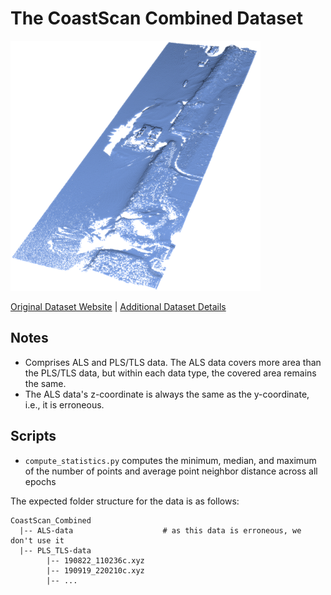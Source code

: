 # The CoastScan Combined Dataset

<img src="./../../images/CoastScan Combined.png" width="400"/>

[Original Dataset Website](https://data.4tu.nl/datasets/05477395-f4fe-46dc-bed9-89da04c073cd) | [Additional Dataset Details](https://hpicgs.github.io/multi-temporal-point-cloud-datasets-survey/details/CoastScan_Combined)

## Notes
  - Comprises ALS and PLS/TLS data. The ALS data covers more area than the PLS/TLS data, but within each data type, the covered area remains the same.
  - The ALS data's z-coordinate is always the same as the y-coordinate, i.e., it is erroneous.

## Scripts
* `compute_statistics.py` computes the minimum, median, and maximum of the number of points and average point neighbor distance across all epochs

The expected folder structure for the data is as follows:

```
CoastScan_Combined
  |-- ALS-data                    # as this data is erroneous, we don't use it
  |-- PLS_TLS-data
        |-- 190822_110236c.xyz
        |-- 190919_220210c.xyz
        |-- ...
```